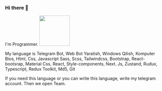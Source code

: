 ### Hi there 👋
I'm Programmer. <img src="https://media3.giphy.com/media/gM5qFksULw54NMWyry/giphy.gif?cid=ecf05e47nmudk69r0463s4okzx95pa9bangt2ee947dwmsif&ep=v1_stickers_search&rid=giphy.gif&ct=s" width="100px">

My language is
Telegram Bot, Web Bot Yaratish, Windows Qilish, Komputer Bios, Html, Css, Javascript Sass, Scss, Tailwindcss, Bootstrap, React-bootsrap, Material Css, React, Style-components, Next. Js, Zustand, Rudux, Typescript, Redux Toolkit, Md5, Git 

If you need this language or you can write this language, write my telegram account. Then we open Team.
